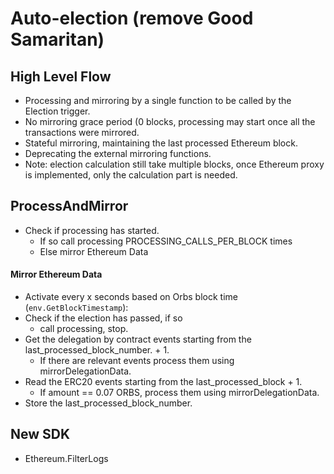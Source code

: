 # Auto-election (remove Good Samaritan)

## High Level Flow
* Processing and mirroring by a single function to be called by the Election trigger.
* No mirroring grace period (0 blocks, processing may start once all the transactions were mirrored.
* Stateful mirroring, maintaining the last processed Ethereum block. 
* Deprecating the external mirroring functions.
* Note: election calculation still take multiple blocks, once Ethereum proxy is implemented, only the calculation part is needed.

## ProcessAndMirror 
* Check if processing has started. 
  * If so call processing PROCESSING_CALLS_PER_BLOCK times
  * Else mirror Ethereum Data

#### Mirror Ethereum Data
* Activate every x seconds based on Orbs block time (`env.GetBlockTimestamp`):
* Check if the election has passed, if so
  * call processing, stop.
* Get the delegation by contract events starting from the last_processed_block_number. + 1.
  * If there are relevant events process them using mirrorDelegationData.
* Read the ERC20 events starting from the last_processed_block + 1.
  * If amount == 0.07 ORBS, process them using mirrorDelegationData.
* Store the last_processed_block_number.  

## New SDK
* Ethereum.FilterLogs

